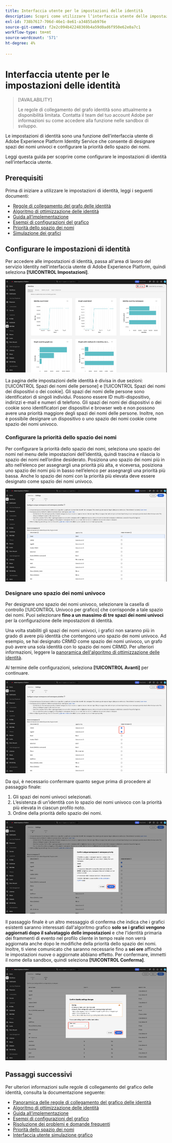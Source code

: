 ```yaml
---
title: Interfaccia utente per le impostazioni delle identità
description: Scopri come utilizzare l’interfaccia utente delle impostazioni di identità.
exl-id: 738b7617-706d-46e1-8e61-a34855ab976e
source-git-commit: f2e2c094b42248369b4a59d0ad6f950e62e0a7c1
workflow-type: tm+mt
source-wordcount: '571'
ht-degree: 4%

---
```


# Interfaccia utente per le impostazioni delle identità

>[!AVAILABILITY]
>
>Le regole di collegamento del grafo identità sono attualmente a disponibilità limitata. Contatta il team del tuo account Adobe per informazioni su come accedere alla funzione nelle sandbox di sviluppo.

Le impostazioni di identità sono una funzione dell’interfaccia utente di Adobe Experience Platform Identity Service che consente di designare spazi dei nomi univoci e configurare la priorità dello spazio dei nomi.

Leggi questa guida per scoprire come configurare le impostazioni di identità nell’interfaccia utente.

## Prerequisiti

Prima di iniziare a utilizzare le impostazioni di identità, leggi i seguenti documenti:

* [Regole di collegamento del grafo delle identità](./overview.md)
* [Algoritmo di ottimizzazione delle identità](./identity-optimization-algorithm.md)
* [Guida all’implementazione](./implementation-guide.md)
* [Esempi di configurazioni del grafico](./example-configurations.md)
* [Priorità dello spazio dei nomi](./namespace-priority.md)
* [Simulazione dei grafici](./graph-simulation.md)

## Configurare le impostazioni di identità

Per accedere alle impostazioni di identità, passa all&#39;area di lavoro del servizio Identity nell&#39;interfaccia utente di Adobe Experience Platform, quindi seleziona **[!UICONTROL Impostazioni]**.

![Interfaccia del dashboard delle identità con il pulsante &quot;Impostazioni&quot; selezionato.](../images/rules/dashboard.png)

La pagina delle impostazioni delle identità è divisa in due sezioni: [!UICONTROL Spazi dei nomi delle persone] e [!UICONTROL Spazi dei nomi dei dispositivi o dei cookie]. Gli spazi dei nomi delle persone sono identificatori di singoli individui. Possono essere ID multi-dispositivo, indirizzi e-mail e numeri di telefono. Gli spazi dei nomi dei dispositivi o dei cookie sono identificatori per dispositivi e browser web e non possono avere una priorità maggiore degli spazi dei nomi delle persone. Inoltre, non è possibile designare un dispositivo o uno spazio dei nomi cookie come spazio dei nomi univoco.

### Configurare la priorità dello spazio dei nomi

Per configurare la priorità dello spazio dei nomi, seleziona uno spazio dei nomi nel menu delle impostazioni dell’identità, quindi trascina e rilascia lo spazio dei nomi nell’ordine desiderato. Posiziona uno spazio dei nomi più in alto nell’elenco per assegnargli una priorità più alta, e viceversa, posiziona uno spazio dei nomi più in basso nell’elenco per assegnargli una priorità più bassa. Anche lo spazio dei nomi con la priorità più elevata deve essere designato come spazio dei nomi univoco.

![Area di lavoro delle impostazioni delle identità con uno spazio dei nomi della persona evidenziato.](../images/rules/namespace-priority.png)

### Designare uno spazio dei nomi univoco

Per designare uno spazio dei nomi univoco, selezionare la casella di controllo [!UICONTROL Univoco per grafico] che corrisponde a tale spazio dei nomi. Puoi selezionare **fino a un massimo di tre spazi dei nomi univoci** per la configurazione delle impostazioni di identità.

Una volta stabiliti gli spazi dei nomi univoci, i grafici non saranno più in grado di avere più identità che contengono uno spazio dei nomi univoco. Ad esempio, se hai designato CRMID come spazio dei nomi univoco, un grafo può avere una sola identità con lo spazio dei nomi CRMID. Per ulteriori informazioni, leggere la [panoramica dell&#39;algoritmo di ottimizzazione delle identità](./identity-optimization-algorithm.md#unique-namespace).

Al termine delle configurazioni, seleziona **[!UICONTROL Avanti]** per continuare.

![Due spazi dei nomi selezionati e definiti come univoci.](../images/rules/unique-namespace.png)

Da qui, è necessario confermare quanto segue prima di procedere al passaggio finale:

1. Gli spazi dei nomi univoci selezionati.
2. L’esistenza di un’identità con lo spazio dei nomi univoco con la priorità più elevata in ciascun profilo noto.
3. Ordine della priorità dello spazio dei nomi.

![Finestra di conferma con il pulsante &quot;conferma&quot; selezionato.](../images/rules/confirmation.png)

Il passaggio finale è un altro messaggio di conferma che indica che i grafici esistenti saranno interessati dall&#39;algoritmo grafico **solo se i grafici vengono aggiornati dopo il salvataggio delle impostazioni** e che l&#39;identità primaria dei frammenti di evento nel profilo cliente in tempo reale non verrà aggiornata anche dopo le modifiche della priorità dello spazio dei nomi. Inoltre, ti viene comunicato che saranno necessarie fino a **sei ore** affinché le impostazioni nuove o aggiornate abbiano effetto. Per confermare, immetti il nome della sandbox, quindi seleziona **[!UICONTROL Conferma]**.

![Finestra di conferma che visualizza un avviso relativo a un ritardo di sei ore prima dell&#39;elaborazione delle configurazioni.](../images/rules/complete.png)

## Passaggi successivi

Per ulteriori informazioni sulle regole di collegamento del grafico delle identità, consulta la documentazione seguente:

* [Panoramica delle regole di collegamento del grafico delle identità](./overview.md)
* [Algoritmo di ottimizzazione delle identità](./identity-optimization-algorithm.md)
* [Guida all’implementazione](./implementation-guide.md)
* [Esempi di configurazioni del grafico](./example-configurations.md)
* [Risoluzione dei problemi e domande frequenti](./troubleshooting.md)
* [Priorità dello spazio dei nomi](./namespace-priority.md)
* [Interfaccia utente simulazione grafico](./graph-simulation.md)